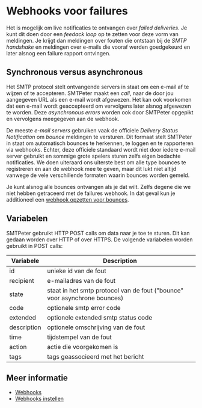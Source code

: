 # Webhooks voor failures

Het is mogelijk om live notificaties te ontvangen over *failed deliveries*.
Je kunt dit doen door een *feedack loop* op te zetten voor deze vorm van
meldingen. Je krijgt dan meldingen over fouten die ontstaan bij de
*SMTP handshake* en meldingen over e-mails die vooraf werden goedgekeurd 
en later alsnog een failure rapport ontvingen.

## Synchronous versus asynchronous

Het SMTP protocol stelt ontvangende servers in staat om een e-mail af te 
wijzen of te accepteren. SMTPeter maakt een *call*, naar de door jou 
aangegeven URL als een e-mail wordt afgewezen. Het kan ook voorkomen dat
een e-mail wordt geaccepteerd om vervolgens later alsnog afgewezen te worden.
Deze *asynchronous errors* worden ook door SMTPeter opgepikt en vervolgens
meegegeven aan de webhook.

De meeste *e-mail servers* gebruiken vaak de officiele *Delivery Status Notification*
om *bounce* meldingen te versturen. Dit formaat stelt SMTPeter in staat om automatisch
bounces te herkennen, te loggen en te rapporteren via webhooks. Echter,
deze officiele standaard wordt niet door iedere e-mail server gebruikt en
sommige grote spelers sturen zelfs eigen bedachte notificaties. We doen uiteraard
ons uiterste best om alle type bounces te registreren en aan de webhook 
mee te geven, maar dit lukt niet altijd vanwege de vele verschillende formaten
waarin bounces worden gemeld. 

Je kunt alsnog alle bounces ontvangen als je dat wilt. Zelfs degene die we niet
hebben getraceerd met de failures webhook. 
In dat geval kun je additioneel een [webhook opzetten voor bounces](webhook-bounces "Webhooks voor bounces").

## Variabelen

SMTPeter gebruikt HTTP POST calls om data naar je toe te sturen. Dit kan gedaan
worden over HTTP of over HTTPS. De volgende variabelen worden gebruikt in POST 
calls:

| Variabele    | Description                                                                |
|--------------|----------------------------------------------------------------------------|
| id           | unieke id van de fout                                                      |
| recipient    | e-mailadres van de fout                                                    |
| state        | staat in het smtp protocol van de fout ("bounce" voor asynchrone bounces)  |
| code         | optionele smtp error code                                                  |
| extended     | optionele extended smtp status code                                        |
| description  | optionele omschrijving van de fout                                         |
| time         | tijdstempel van de fout                                                    |
| action       | actie die voorgekomen is                                                   |
| tags         | tags geassocieerd met het bericht                                          |

## Meer informatie

* [Webhooks](./webhooks)
* [Webhooks instellen](./webhook-setup)
